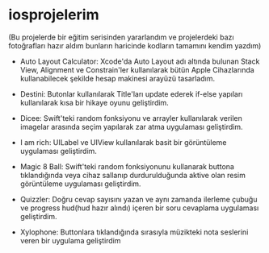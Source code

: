 # iosprojelerim 

(Bu projelerde bir eğitim serisinden yararlandım ve projelerdeki bazı fotoğrafları hazır aldım bunların haricinde kodların tamamını kendim yazdım)

- Auto Layout Calculator: Xcode'da Auto Layout adı altında bulunan Stack View, Alignment ve Constrain'ler kullanılarak bütün Apple Cihazlarında kullanabilecek şekilde hesap makinesi arayüzü tasarladım.

- Destini: Butonlar kullanılarak Title'ları update ederek if-else yapıları kullanılarak kısa bir hikaye oyunu geliştirdim.

- Dicee: Swift'teki random fonksiyonu ve arrayler kullanılarak verilen imagelar arasında seçim yapılarak zar atma uygulaması geliştirdim.

- I am rich: UILabel ve UIView kullanılarak basit bir görüntüleme uygulaması geliştirdim.

- Magic 8 Ball: Swift'teki random fonksiyonunu kullanarak buttona tıklandığında veya cihaz sallanıp durdurulduğunda aktive olan resim görüntüleme uygulaması geliştirdim.

- Quizzler: Doğru cevap sayısını yazan ve aynı zamanda ilerleme çubuğu ve progress hud(hud hazır alındı) içeren bir soru cevaplama uygulaması geliştirdim.

- Xylophone: Buttonlara tıklandığında sırasıyla müzikteki nota seslerini veren bir uygulama geliştirdim
